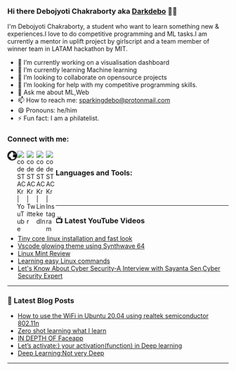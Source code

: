 ### Hi there Debojyoti Chakraborty aka [Darkdebo][website] 👋👋

I'm Debojyoti Chakraborty, a student who want to learn something new & experiences.I love to do competitive programming
and ML tasks.I am currently a mentor in uplift project by girlscript and a team member of winner team in LATAM hackathon by MIT.


- 🔭 I’m currently working on a visualisation dashboard
- 🌱 I’m currently learning Machine learning
- 👯 I’m looking to collaborate on opensource projects
- 🤔 I’m looking for help with my competitive programming skills.
- 💬 Ask me about ML,Web
- 📫 How to reach me: sparkingdebo@protonmail.com
- 😄 Pronouns: he/him
- ⚡ Fun fact: I am a philatelist.

### Connect with me:

[<img align="left" alt="codeSTACKr.com" width="22px" src="https://raw.githubusercontent.com/iconic/open-iconic/master/svg/globe.svg" />][website]
[<img align="left" alt="codeSTACKr | YouTube" width="22px" src="https://cdn.jsdelivr.net/npm/simple-icons@v3/icons/youtube.svg" />][youtube]
[<img align="left" alt="codeSTACKr | Twitter" width="22px" src="https://cdn.jsdelivr.net/npm/simple-icons@v3/icons/twitter.svg" />][twitter]
[<img align="left" alt="codeSTACKr | LinkedIn" width="22px" src="https://cdn.jsdelivr.net/npm/simple-icons@v3/icons/linkedin.svg" />][linkedin]
[<img align="left" alt="codeSTACKr | Instagram" width="22px" src="https://cdn.jsdelivr.net/npm/simple-icons@v3/icons/instagram.svg" />][instagram]

<br />

### Languages and Tools:


<br />
<br />

---

### 📺 Latest YouTube Videos
<!-- YOUTUBE:START -->
- [Tiny core linux installation and fast look](https://www.youtube.com/watch?v=tzmGxX7TqVw)
- [Vscode glowing theme using Synthwave 64](https://www.youtube.com/watch?v=PPSAIR-DdG8)
- [Linux Mint Review](https://www.youtube.com/watch?v=j0XoweCUqbM)
- [Learning easy Linux commands](https://www.youtube.com/watch?v=Ee3YynCRd9U)
- [Let's Know About Cyber Security-A Interview with Sayanta Sen,Cyber Security Expert](https://www.youtube.com/watch?v=ypitdOT4Wok)
<!-- YOUTUBE:END -->

---

### 📕 Latest Blog Posts
<!-- BLOG-POST-LIST:START -->
- [How to use the WiFi in Ubuntu 20.04 using realtek semiconductor 802.11n](https://medium.com/@debomastet335/how-to-use-the-wifi-in-ubuntu-20-04-using-realtek-semiconductor-802-11n-f1516630f09a?source=rss-1e843088d95b------2)
- [Zero shot learning what I learn](https://medium.com/@debomastet335/zero-shot-learning-what-i-learn-94862aeb63a7?source=rss-1e843088d95b------2)
- [IN DEPTH OF Faceapp](https://medium.com/analytics-vidhya/in-depth-of-faceapp-a08be9fe86f6?source=rss-1e843088d95b------2)
- [Let’s activate:) your activation(function) in Deep learning](https://medium.com/analytics-vidhya/lets-activate-your-activation-function-in-deep-learning-c6f715bcbe57?source=rss-1e843088d95b------2)
- [Deep Learning:Not very Deep](https://medium.com/analytics-vidhya/deep-learning-not-very-deep-73bb5d5ebdca?source=rss-1e843088d95b------2)
<!-- BLOG-POST-LIST:END -->

---


[website]: https://myexpindark.me
[twitter]: https://twitter.com/sparkindebo
[youtube]: https://www.youtube.com/channel/UCd_n5m7qZakBtDXY77oBk5Q
[instagram]: https://instagram.com/darkdebo
[linkedin]: https://www.linkedin.com/in/debojyoti-chakraborty-91b111151/


